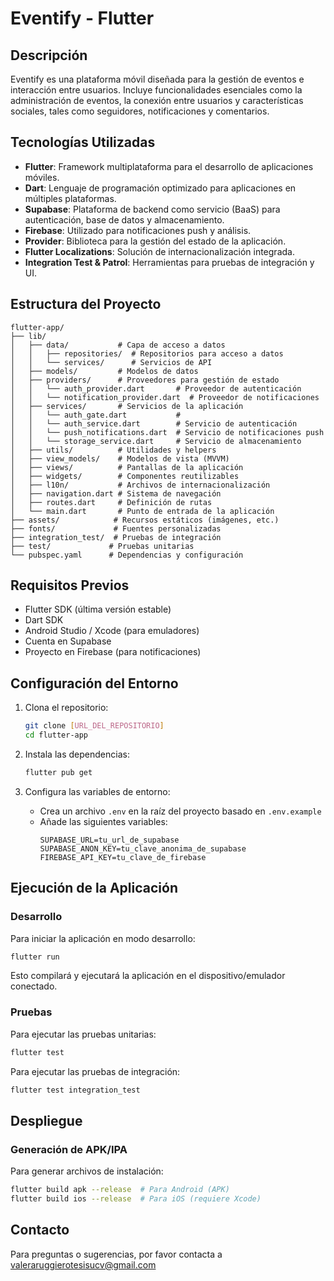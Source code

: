 # Eventify - Flutter

## Descripción

Eventify es una plataforma móvil diseñada para la gestión de eventos e interacción entre usuarios. Incluye funcionalidades esenciales como la administración de eventos, la conexión entre usuarios y características sociales, tales como seguidores, notificaciones y comentarios.

## Tecnologías Utilizadas

- **Flutter**: Framework multiplataforma para el desarrollo de aplicaciones móviles.
- **Dart**: Lenguaje de programación optimizado para aplicaciones en múltiples plataformas.
- **Supabase**: Plataforma de backend como servicio (BaaS) para autenticación, base de datos y almacenamiento.
- **Firebase**: Utilizado para notificaciones push y análisis.
- **Provider**: Biblioteca para la gestión del estado de la aplicación.
- **Flutter Localizations**: Solución de internacionalización integrada.
- **Integration Test & Patrol**: Herramientas para pruebas de integración y UI.

## Estructura del Proyecto

```
flutter-app/
├── lib/
│   ├── data/           # Capa de acceso a datos
│   │   ├── repositories/  # Repositorios para acceso a datos
│   │   └── services/      # Servicios de API
│   ├── models/         # Modelos de datos
│   ├── providers/      # Proveedores para gestión de estado
│   │   └── auth_provider.dart       # Proveedor de autenticación
│   │   └── notification_provider.dart  # Proveedor de notificaciones
│   ├── services/       # Servicios de la aplicación
│   │   └── auth_gate.dart           # 
│   │   └── auth_service.dart        # Servicio de autenticación
│   │   └── push_notifications.dart  # Servicio de notificaciones push
│   │   └── storage_service.dart     # Servicio de almacenamiento
│   ├── utils/          # Utilidades y helpers
│   ├── view_models/    # Modelos de vista (MVVM)
│   ├── views/          # Pantallas de la aplicación
│   ├── widgets/        # Componentes reutilizables
│   ├── l10n/           # Archivos de internacionalización
│   ├── navigation.dart # Sistema de navegación
│   ├── routes.dart     # Definición de rutas
│   └── main.dart       # Punto de entrada de la aplicación
├── assets/            # Recursos estáticos (imágenes, etc.)
├── fonts/             # Fuentes personalizadas
├── integration_test/  # Pruebas de integración
├── test/             # Pruebas unitarias
└── pubspec.yaml      # Dependencias y configuración
```

## Requisitos Previos

- Flutter SDK (última versión estable)
- Dart SDK
- Android Studio / Xcode (para emuladores)
- Cuenta en Supabase
- Proyecto en Firebase (para notificaciones)

## Configuración del Entorno

1. Clona el repositorio:
   ```bash
   git clone [URL_DEL_REPOSITORIO]
   cd flutter-app
   ```

2. Instala las dependencias:
   ```bash
   flutter pub get
   ```

3. Configura las variables de entorno:
   - Crea un archivo `.env` en la raíz del proyecto basado en `.env.example`
   - Añade las siguientes variables:
     ```
     SUPABASE_URL=tu_url_de_supabase
     SUPABASE_ANON_KEY=tu_clave_anonima_de_supabase
     FIREBASE_API_KEY=tu_clave_de_firebase
     ```

## Ejecución de la Aplicación

### Desarrollo

Para iniciar la aplicación en modo desarrollo:

```bash
flutter run
```

Esto compilará y ejecutará la aplicación en el dispositivo/emulador conectado.

### Pruebas

Para ejecutar las pruebas unitarias:

```bash
flutter test
```

Para ejecutar las pruebas de integración:

```bash
flutter test integration_test
```

## Despliegue

### Generación de APK/IPA

Para generar archivos de instalación:

```bash
flutter build apk --release  # Para Android (APK)
flutter build ios --release  # Para iOS (requiere Xcode)
```

## Contacto

Para preguntas o sugerencias, por favor contacta a valeraruggierotesisucv@gmail.com
